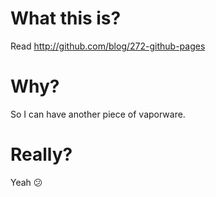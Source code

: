 # What this is?

Read <http://github.com/blog/272-github-pages>

# Why?

So I can have another piece of vaporware.

# Really?

Yeah 😕
